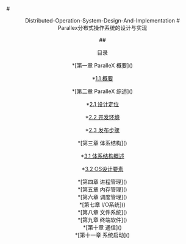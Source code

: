 #<center>Distributed-Operation-System-Design-And-Implementation</cenrte>
#<center>Parallex分布式操作系统的设计与实现</center>

##<center>目录</center>

<center>*[第一章 ParalleX 概要]() </center>
        
  *[1.1 概要](./chap1/ParalleX_概要.md)   

<center>*[第二章 ParalleX 综述]()</center>

  *[2.1 设计定位](./chap2/ParalleX_设计目标.md)
  
  *[2.2 开发环境](./chap2/ParalleX_开发环境.md)
  
  *[2.3 发布步骤](./chap2/ParalleX_发布步骤.md)
  
<center>*[第三章 体系结构]()</center>

  *[3.1 体系结构概述](./chap3/3_1_体系结构概述.md)
  
  *[3.2 OS设计要素 ](./chap3/3_2_OS设计要素与问题.md)

<center>*[第四章 进程管理]()</center>


<center>*[第五章 内存管理]()</center>


<center>*[第六章 调度管理]()</center>


<center>*[第七章 I/O系统]()</center>


<center>*[第八章 文件系统]()</center>


<center>*[第九章 终端软件]()</center>


<center>*[第十章 通信]()</center>


<center>*[第十一章 系统启动]()</center>





